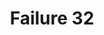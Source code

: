 ---
title: Failure 32
description: Failure of Success Criterion 1.3.2 due to using white space characters to control spacing within a word
url: https://www.w3.org/WAI/WCAG21/Techniques/failures/F32
---